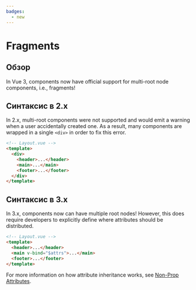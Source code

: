 ```yaml
---
badges:
  - new
---
```


# Fragments <MigrationBadges :badges="$frontmatter.badges" />

## Обзор

In Vue 3, components now have official support for multi-root node components, i.e., fragments!

## Синтаксис в 2.x

In 2.x, multi-root components were not supported and would emit a warning when a user accidentally created one. As a result, many components are wrapped in a single `<div>` in order to fix this error.

```html
<!-- Layout.vue -->
<template>
  <div>
    <header>...</header>
    <main>...</main>
    <footer>...</footer>
  </div>
</template>
```

## Синтаксис в 3.x

In 3.x, components now can have multiple root nodes! However, this does require developers to explicitly define where attributes should be distributed.

```html
<!-- Layout.vue -->
<template>
  <header>...</header>
  <main v-bind="$attrs">...</main>
  <footer>...</footer>
</template>
```

For more information on how attribute inheritance works, see [Non-Prop Attributes](/guide/component-attrs.md).
